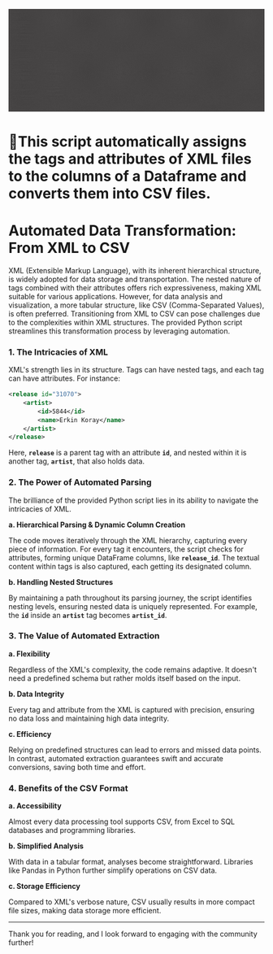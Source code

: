 ![xml2csv](https://github.com/ofurkancoban/xml2csv/blob/main/img/xml2csv.gif)
# 📌This script automatically assigns the tags and attributes of XML files to the columns of a Dataframe and converts them into CSV files.

# Automated Data Transformation: From XML to CSV

XML (Extensible Markup Language), with its inherent hierarchical structure, is widely adopted for data storage and transportation. The nested nature of tags combined with their attributes offers rich expressiveness, making XML suitable for various applications. However, for data analysis and visualization, a more tabular structure, like CSV (Comma-Separated Values), is often preferred. Transitioning from XML to CSV can pose challenges due to the complexities within XML structures. The provided Python script streamlines this transformation process by leveraging automation.

### **1. The Intricacies of XML**

XML's strength lies in its structure. Tags can have nested tags, and each tag can have attributes. For instance:

```xml
<release id="31070">
    <artist>
        <id>5844</id>
        <name>Erkin Koray</name>
    </artist>
</release>
```

Here, **`release`** is a parent tag with an attribute **`id`**, and nested within it is another tag, **`artist`**, that also holds data.

### **2. The Power of Automated Parsing**

The brilliance of the provided Python script lies in its ability to navigate the intricacies of XML.

**a. Hierarchical Parsing & Dynamic Column Creation**

The code moves iteratively through the XML hierarchy, capturing every piece of information. For every tag it encounters, the script checks for attributes, forming unique DataFrame columns, like **`release_id`**. The textual content within tags is also captured, each getting its designated column.

**b. Handling Nested Structures**

By maintaining a path throughout its parsing journey, the script identifies nesting levels, ensuring nested data is uniquely represented. For example, the **`id`** inside an **`artist`** tag becomes **`artist_id`**.

### **3. The Value of Automated Extraction**

**a. Flexibility**

Regardless of the XML's complexity, the code remains adaptive. It doesn't need a predefined schema but rather molds itself based on the input.

**b. Data Integrity**

Every tag and attribute from the XML is captured with precision, ensuring no data loss and maintaining high data integrity.

**c. Efficiency**

Relying on predefined structures can lead to errors and missed data points. In contrast, automated extraction guarantees swift and accurate conversions, saving both time and effort.

### **4. Benefits of the CSV Format**

**a. Accessibility**

Almost every data processing tool supports CSV, from Excel to SQL databases and programming libraries.

**b. Simplified Analysis**

With data in a tabular format, analyses become straightforward. Libraries like Pandas in Python further simplify operations on CSV data.

**c. Storage Efficiency**

Compared to XML's verbose nature, CSV usually results in more compact file sizes, making data storage more efficient.

---
Thank you for reading, and I look forward to engaging with the community further!
